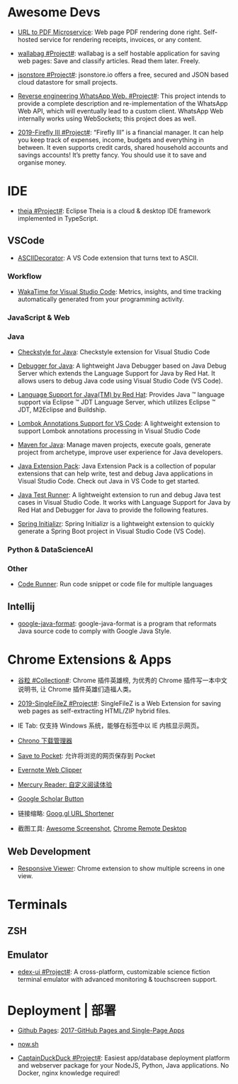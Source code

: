 # Awesome Devs

- [URL to PDF Microservice](https://github.com/alvarcarto/url-to-pdf-api): Web page PDF rendering done right. Self-hosted service for rendering receipts, invoices, or any content.

- [wallabag #Project#](https://github.com/wallabag/wallabag): wallabag is a self hostable application for saving web pages: Save and classify articles. Read them later. Freely.

- [jsonstore #Project#](https://github.com/bluzi/jsonstore): jsonstore.io offers a free, secured and JSON based cloud datastore for small projects.

- [Reverse engineering WhatsApp Web. #Project#](https://github.com/sigalor/whatsapp-web-reveng): This project intends to provide a complete description and re-implementation of the WhatsApp Web API, which will eventually lead to a custom client. WhatsApp Web internally works using WebSockets; this project does as well.

- [2019-Firefly III #Project#](https://firefly-iii.org/about-general.html): “Firefly III” is a financial manager. It can help you keep track of expenses, income, budgets and everything in between. It even supports credit cards, shared household accounts and savings accounts! It’s pretty fancy. You should use it to save and organise money.

# IDE

- [theia #Project#](https://github.com/eclipse-theia/theia): Eclipse Theia is a cloud & desktop IDE framework implemented in TypeScript.

## VSCode

- [ASCIIDecorator](https://marketplace.visualstudio.com/items?itemName=helixquar.asciidecorator): A VS Code extension that turns text to ASCII.

### Workflow

- [WakaTime for Visual Studio Code](https://marketplace.visualstudio.com/items?itemName=WakaTime.vscode-wakatime): Metrics, insights, and time tracking automatically generated from your programming activity.

### JavaScript & Web

### Java

- [Checkstyle for Java](https://marketplace.visualstudio.com/items?itemName=shengchen.vscode-checkstyle): Checkstyle extension for Visual Studio Code

- [Debugger for Java](https://marketplace.visualstudio.com/items?itemName=vscjava.vscode-java-debug): A lightweight Java Debugger based on Java Debug Server which extends the Language Support for Java by Red Hat. It allows users to debug Java code using Visual Studio Code (VS Code).

- [Language Support for Java(TM) by Red Hat](https://marketplace.visualstudio.com/items?itemName=redhat.java): Provides Java ™ language support via Eclipse ™ JDT Language Server, which utilizes Eclipse ™ JDT, M2Eclipse and Buildship.

- [Lombok Annotations Support for VS Code](https://marketplace.visualstudio.com/items?itemName=GabrielBB.vscode-lombok): A lightweight extension to support Lombok annotations processing in Visual Studio Code

- [Maven for Java](https://marketplace.visualstudio.com/items?itemName=vscjava.vscode-maven): Manage maven projects, execute goals, generate project from archetype, improve user experience for Java developers.

- [Java Extension Pack](https://marketplace.visualstudio.com/items?itemName=vscjava.vscode-java-pack): Java Extension Pack is a collection of popular extensions that can help write, test and debug Java applications in Visual Studio Code. Check out Java in VS Code to get started.

- [Java Test Runner](https://marketplace.visualstudio.com/items?itemName=vscjava.vscode-java-test): A lightweight extension to run and debug Java test cases in Visual Studio Code. It works with Language Support for Java by Red Hat and Debugger for Java to provide the following features.

- [Spring Initializr](https://marketplace.visualstudio.com/items?itemName=vscjava.vscode-spring-initializr): Spring Initializr is a lightweight extension to quickly generate a Spring Boot project in Visual Studio Code (VS Code).

### Python & DataScienceAI

### Other

- [Code Runner](https://marketplace.visualstudio.com/items?itemName=formulahendry.code-runner): Run code snippet or code file for multiple languages

## Intellij

- [google-java-format](https://github.com/google/google-java-format): google-java-format is a program that reformats Java source code to comply with Google Java Style.

# Chrome Extensions & Apps

- [谷粒 #Collection#](https://github.com/zhaoolee/ChromeAppHeroes): Chrome 插件英雄榜, 为优秀的 Chrome 插件写一本中文说明书, 让 Chrome 插件英雄们造福人类。

- [2019-SingleFileZ #Project#](https://github.com/gildas-lormeau/SingleFileZ): SingleFileZ is a Web Extension for saving web pages as self-extracting HTML/ZIP hybrid files.

- IE Tab: 仅支持 Windows 系统，能够在标签中以 IE 内核显示网页。

- [Chrono 下载管理器](http://6me.us/PFn)

- [Save to Pocket](http://6me.us/Zp5): 允许将浏览的网页保存到 Pocket

- [Evernote Web Clipper](http://6me.us/6ldwK7)

- [Mercury Reader: 自定义阅读体验](http://6me.us/8hOKsH)

- [Google Scholar Button](http://6me.us/wXicA0)

- 链接缩略: [Goog.gl URL Shortener](http://6me.us/vaJuM3)

- 截图工具: [Awesome Screenshot](http://6me.us/lzEw), [Chrome Remote Desktop](http://6me.us/55h)

## Web Development

- [Responsive Viewer](https://github.com/skmail/responsive-viewer): Chrome extension to show multiple screens in one view.

# Terminals

## ZSH

## Emulator

- [edex-ui #Project#](https://github.com/GitSquared/edex-ui): A cross-platform, customizable science fiction terminal emulator with advanced monitoring & touchscreen support.

# Deployment | 部署

- [Github Pages](): [2017-GitHub Pages and Single-Page Apps](https://dev.to/_evansalter/github-pages-and-single-page-apps)

- [now.sh]()

- [CaptainDuckDuck #Project#](https://github.com/githubsaturn/captainduckduck): Easiest app/database deployment platform and webserver package for your NodeJS, Python, Java applications. No Docker, nginx knowledge required!
